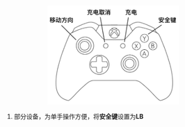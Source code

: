 <p align="center"><img src="../img/joystick_info.png" width="60%" /></p>

1. 部分设备，为单手操作方便，将**安全键**设置为**LB**

